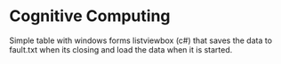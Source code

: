 # Cognitive Computing
Simple table with windows forms listviewbox (c#) that saves the data to fault.txt when its closing and load the data when it is started.
